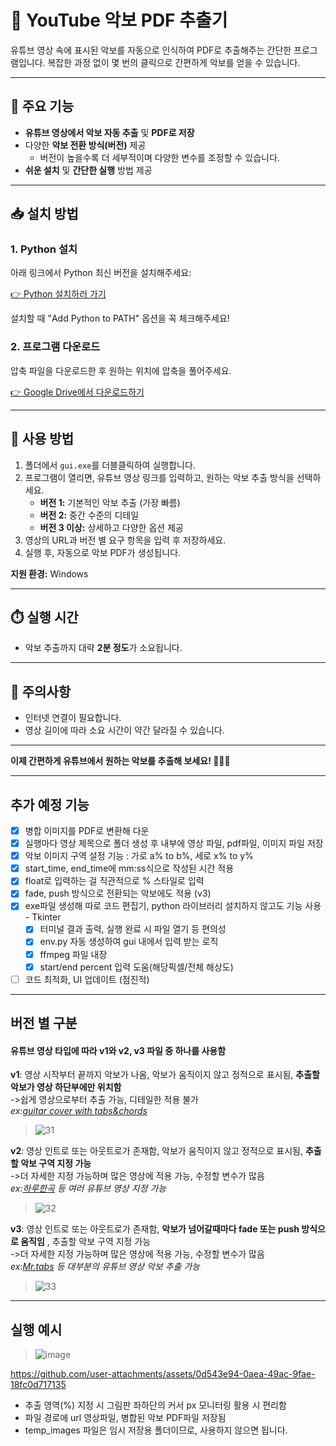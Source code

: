 
# 🎼 YouTube 악보 PDF 추출기

유튜브 영상 속에 표시된 악보를 자동으로 인식하여 PDF로 추출해주는 간단한 프로그램입니다. 복잡한 과정 없이 몇 번의 클릭으로 간편하게 악보를 얻을 수 있습니다.

---

## 🚩 주요 기능

- **유튜브 영상에서 악보 자동 추출** 및 **PDF로 저장**
- 다양한 **악보 전환 방식(버전)** 제공
  - 버전이 높을수록 더 세부적이며 다양한 변수를 조정할 수 있습니다.
- **쉬운 설치** 및 **간단한 실행** 방법 제공

---

## 📥 설치 방법

### 1. Python 설치
아래 링크에서 Python 최신 버전을 설치해주세요:

[👉 Python 설치하러 가기](https://www.python.org/downloads/)

설치할 때 "Add Python to PATH" 옵션을 꼭 체크해주세요!

### 2. 프로그램 다운로드

압축 파일을 다운로드한 후 원하는 위치에 압축을 풀어주세요.

[👉 Google Drive에서 다운로드하기](https://drive.google.com/file/d/1dj0XC9n5LOTS9t5GnV7UO-O9S-msMaFM/view?usp=sharing)

---

## 🚀 사용 방법

1. 폴더에서 `gui.exe`를 더블클릭하여 실행합니다.
2. 프로그램이 열리면, 유튜브 영상 링크를 입력하고, 원하는 악보 추출 방식을 선택하세요.
   - **버전 1:** 기본적인 악보 추출 (가장 빠름)
   - **버전 2:** 중간 수준의 디테일
   - **버전 3 이상:** 상세하고 다양한 옵션 제공
3. 영상의 URL과 버전 별 요구 항목을 입력 후 저장하세요.
4. 실행 후, 자동으로 악보 PDF가 생성됩니다.

**지원 환경:** Windows

---

## ⏱️ 실행 시간

- 악보 추출까지 대략 **2분 정도**가 소요됩니다.

---

## 📌 주의사항
- 인터넷 연결이 필요합니다.
- 영상 길이에 따라 소요 시간이 약간 달라질 수 있습니다.

---

**이제 간편하게 유튜브에서 원하는 악보를 추출해 보세요! 🎸🎹🎶**


***
 ## 추가 예정 기능

- [X] 병합 이미지를 PDF로 변환해 다운
- [X] 실행마다 영상 제목으로 폴더 생성 후 내부에 영상 파일, pdf파일, 이미지 파일 저장
- [X] 악보 이미지 구역 설정 기능 : 가로 a% to b%, 세로 x% to y%
- [X] start_time, end_time에 mm:ss식으로 작성된 시간 적용
- [X] float로 입력하는 걸 직관적으로 % 스타일로 입력
- [X] fade, push 방식으로 전환되는 악보에도 적용 (v3)
- [X] exe파일 생성해 따로 코드 편집기, python 라이브러리 설치하지 않고도 기능 사용 - Tkinter
  - [X] 터미널 결과 출력, 실행 완료 시 파일 열기 등 편의성
  - [X] env.py 자동 생성하여 gui 내에서 입력 받는 로직
  - [X] ffmpeg 파일 내장
  - [X] start/end percent 입력 도움(해당픽셀/전체 해상도)
- [ ] 코드 최적화, UI 업데이트 (점진적)  

---

## 버전 별 구분
#### 유튜브 영상 타입에 따라 v1와 v2, v3 파일 중 하나를 사용함
 **v1**: 영상 시작부터 끝까지 악보가 나옴, 악보가 움직이지 않고 정적으로 표시됨, **추출할 악보가 영상 하단부에만 위치함**  
->쉽게 영상으로부터 추출 가능, 디테일한 적용 불가  
*ex:[guitar cover with tabs&chords](https://www.youtube.com/channel/UCeWHmkuMBM760nryL8wLfLg)*  
> ![31](https://github.com/user-attachments/assets/1a92af92-7eab-4df2-ba92-0b5fa8ed8384)

**v2**: 영상 인트로 또는 아웃트로가 존재함, 악보가 움직이지 않고 정적으로 표시됨, **추출할 악보 구역 지정 가능**  
->더 자세한 지정 가능하며 많은 영상에 적용 가능, 수정할 변수가 많음  
*ex:[하루한곡](https://www.youtube.com/channel/UCKqym7WZq6J6BDJqapiinxw) 등 여러 유튜브 영상 지정 가능*
> ![32](https://github.com/user-attachments/assets/2684f5ff-cd06-4904-9f5b-9c7317a6936e)



 **v3**: 영상 인트로 또는 아웃트로가 존재함, **악보가 넘어갈때마다 fade 또는 push 방식으로 움직임** , 추출할 악보 구역 지정 가능  
->더 자세한 지정 가능하며 많은 영상에 적용 가능, 수정할 변수가 많음  
*ex:[Mr.tabs](https://youtu.be/x_NGsTIJptw?si=wKx17EWYK5Fol0Nr) 등 대부분의 유튜브 영상 악보 추출 가능*
> ![33](https://github.com/user-attachments/assets/36f2f306-b7fa-4f61-b72d-2af8630ec3c9)

---


## 실행 예시
> ![image](https://github.com/user-attachments/assets/93f570df-3011-4ecb-992c-4367193782ba)  


https://github.com/user-attachments/assets/0d543e94-0aea-49ac-9fae-18fc0d717135



* 추출 영역(%) 지정 시 그림판 좌하단의 커서 px 모니터링 활용 시 편리함  
* 파일 경로에 url 영상파일, 병합된 악보 PDF파일 저장됨  
* temp_images 파일은 임시 저장용 폴더이므로, 사용하지 않으면 됩니다.  
